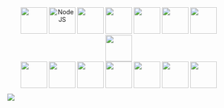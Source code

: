<!--
- 👋 Hi, I’m Evan, a fullstack developer working out of New York City
- 👀 I’m interested in building projects and community
- 💞️ I’m looking to collaborate on fun and original web apps
- 🐷 View my portfolio at [evanryan.dev](https://evanryan.dev)
- 📫 Reach me on [LinkedIn](https://www.linkedin.com/in/evan-ryan-dev/), or evan Ⓐ evanryan • dev
-->

<!---
evanhundred/evanhundred is a ✨ special ✨ repository because its `README.md` (this file) appears on your GitHub profile.
You can click the Preview link to take a look at your changes.
--->

<!---
TODO: detect presence of light or dark mode, and display badge with appropriate color scheme
--->


<div align="center">
<div>
  <img src="https://cdn.jsdelivr.net/gh/devicons/devicon/icons/javascript/javascript-original.svg" width="60" />
  <img src="https://cdn.jsdelivr.net/gh/devicons/devicon/icons/nodejs/nodejs-original.svg" alt="NodeJS" width="60" />
  <img src="https://cdn.jsdelivr.net/gh/devicons/devicon/icons/postgresql/postgresql-original.svg" width="60" />
  <img src="https://cdn.jsdelivr.net/gh/devicons/devicon/icons/ruby/ruby-original.svg" width="60"/>
  <img src="https://cdn.jsdelivr.net/gh/devicons/devicon/icons/rails/rails-original-wordmark.svg" width="60" />
  <img src="https://cdn.jsdelivr.net/gh/devicons/devicon/icons/react/react-original.svg" width="60"/>
  <img src="https://cdn.jsdelivr.net/gh/devicons/devicon/icons/redux/redux-original.svg" width="60"/>
  <img src="https://cdn.jsdelivr.net/gh/devicons/devicon/icons/mongodb/mongodb-original.svg" width="60"/>
</div>
<div>
  <img src="https://cdn.jsdelivr.net/gh/devicons/devicon/icons/amazonwebservices/amazonwebservices-original.svg" width="60"/>
  <img src="https://cdn.jsdelivr.net/gh/devicons/devicon/icons/html5/html5-original.svg" width="60"/>
  <img src="https://cdn.jsdelivr.net/gh/devicons/devicon/icons/css3/css3-original.svg" width="60"/>
  <img src="https://cdn.jsdelivr.net/gh/devicons/devicon/icons/sass/sass-original.svg" width="60"/>
  <img src="https://cdn.jsdelivr.net/gh/devicons/devicon/icons/git/git-original.svg" width="60"/>
  <img src="https://cdn.jsdelivr.net/gh/devicons/devicon/icons/docker/docker-original.svg" width="60"/>
  <img src="https://cdn.jsdelivr.net/gh/devicons/devicon/icons/bash/bash-original.svg" width="60"/>
</div>
</div>
<!--
<figure><img style="border-radius:4px;width:500px" src="https://wakatime.com/share/@0dd08ff7-b57e-4827-bdfc-279693df8d92/14ed1254-1eb8-4fc3-aa2b-59a4ac2446d2.svg"></img></figure>
-->
<div style="height:10px">&nbsp;</div>
<div>
<a href="https://wakatime.com"><img  src="https://wakatime.com/share/@evan100/7c453842-5986-41ce-bf2a-678ed31bbe25.png" /></a>
</div>
<!---
`(e) 050123`
--->
